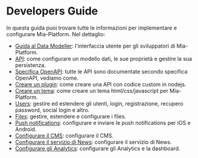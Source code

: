 # Developers Guide

In questa guida puoi trovare tutte le informazioni per implementare e configurare  Mia-Platform. Nel dettaglio:

- [Guida al Data Modeller](data_modeller.md): l'interfaccia utente per gli sviluppatori di Mia-Platform.
- [API](api.md): come configurare un modello dati, le sue proprietà e gestire la sua persistenza.
- [Specifica OpenAPI](openapi.md): tutte le API sono documentate secondo specifica OpenAPI, vediamo come.
- [Creare un plugin](plugin.md): come creare una API con codice custom in nodejs.
- [Creare un tema](theme.md): come creare un tema html/css/javascript per Mia-Platform.
- [Users](users.md): gestire ed estendere gli utenti, login, registrazione, recupero password, social login e altro.
- [Files](files.md): gestire, estendere e configurare i files. 
- [Push notifications](push_notifications.md): configurare e inviare le push notifications per iOS e Android.
- [Configurare il CMS](conf_cms.md): configurare il CMS.
- [Configurare il servizio di News](conf_news.md): configurare il servizio di News.
- [Configurare gli Analytics](conf_analytics.md): configurare gli Analytics e la dashboard.
